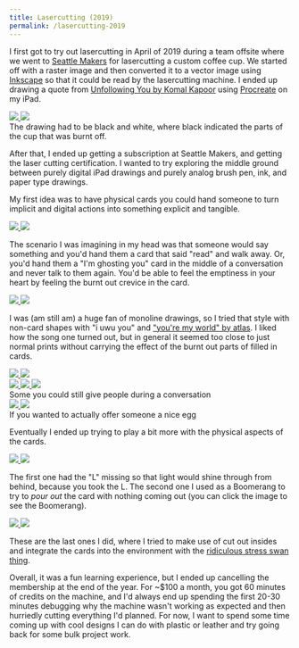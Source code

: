 ```yaml
---
title: Lasercutting (2019)
permalink: /lasercutting-2019
---
```


I first got to try out lasercutting in April of 2019 during a team offsite where we went to [Seattle Makers](https://seattlemakers.org) for lasercutting a custom coffee cup. We started off with a raster image and then converted it to a vector image using [Inkscape](https://inkscape.org) so that it could be read by the lasercutting machine. I ended up drawing a quote from [Unfollowing You by Komal Kapoor](https://www.goodreads.com/en/book/show/41825540-unfollowing-you) using [Procreate](https://procreate.art) on my iPad.

<div class="row">
  <span class="col-xs-12 col-lg-6">
    <a href="https://www.instagram.com/p/BwsvJ-CnLc3/">
      <img src="{{ site.url }}/assets/img/lasercut/cup.jpg"/>
    </a>
  </span>
  <span class="col-xs-12 col-lg-6">
    <a href="https://www.instagram.com/p/BwsvJ-CnLc3/">
      <img src="{{ site.url }}/assets/img/lasercut/cup-design.jpg"/>
    </a>
  </span>
</div>

<div class="image-center-caption">The drawing had to be black and white, where black indicated the parts of the cup that was burnt off.</div>

After that, I ended up getting a subscription at Seattle Makers, and getting the laser cutting certification. I wanted to try exploring the middle ground between purely digital iPad drawings and purely analog brush pen, ink, and paper type drawings.

My first idea was to have physical cards you could hand someone to turn implicit and digital actions into something explicit and tangible.

<div class="row">
  <span class="col-xs-12 col-lg-6">
    <a href="https://www.instagram.com/p/BxcsXwLH0tF/">
      <img src="{{ site.url }}/assets/img/lasercut/ghosting.jpg"/>
    </a>
  </span>
  <span class="col-xs-12 col-lg-6">
    <a href="https://www.instagram.com/p/Byx0FV3Hy-g/">
      <img src="{{ site.url }}/assets/img/lasercut/read.jpg"/>
    </a>
  </span>
</div>

The scenario I was imagining in my head was that someone would say something and you'd hand them a card that said "read" and walk away. Or, you'd hand them a "I'm ghosting you" card in the middle of a conversation and never talk to them again. You'd be able to feel the emptiness in your heart by feeling the burnt out crevice in the card.

<div class="row">
  <span class="col-xs-12 col-lg-6">
    <a href="https://www.instagram.com/p/BxxN3hbntry/">
      <img src="{{ site.url }}/assets/img/lasercut/youremyworld.jpg"/>
    </a>
  </span>
  <span class="col-xs-12 col-lg-6">
    <a href="https://www.instagram.com/p/ByAy2Ojnj6A/">
      <img src="{{ site.url }}/assets/img/lasercut/iuwuyou.jpg"/>
    </a>
  </span>
</div>

I was (am still am) a huge fan of monoline drawings, so I tried that style with non-card shapes with "i uwu you" and ["you're my world" by atlas](https://www.youtube.com/watch?v=7Thvos92EVk). I liked how the song one turned out, but in general it seemed too close to just normal prints without carrying the effect of the burnt out parts of filled in cards.

<div class="row">
  <span class="col-xs-12 col-lg-6">
    <a href="https://www.instagram.com/p/BxnGCXrHXvd/">
      <img src="{{ site.url }}/assets/img/lasercut/yeetthiswheat.jpg"/>
    </a>
  </span>
  <span class="col-xs-12 col-lg-6">
    <a href="https://www.instagram.com/p/B1RYGimH45B/">
      <img src="{{ site.url }}/assets/img/lasercut/thirsty.jpg"/>
    </a>
  </span>
</div>

<div class="row">
  <span class="col-xs-12 col-lg-4">
    <a href="https://www.instagram.com/p/BzBfNocnpuf/">
      <img src="{{ site.url }}/assets/img/lasercut/hahad.jpg"/>
    </a>
  </span>
  <span class="col-xs-12 col-lg-4">
    <a href="https://www.instagram.com/p/Bza6MB5HubW/">
      <img src="{{ site.url }}/assets/img/lasercut/itsamatch.jpg"/>
    </a>
  </span>
  <span class="col-xs-12 col-lg-4">
    <a href="https://www.instagram.com/p/B0JuXUsn8mw/">
      <img src="{{ site.url }}/assets/img/lasercut/catfishing.jpg"/>
    </a>
  </span>
</div>

<div class="image-center-caption">Some you could still give people during a conversation</div>

<div class="row">
  <span class="col-xs-12 col-lg-6">
    <a href="https://www.instagram.com/p/B391RRQHfxt/">
      <img src="{{ site.url }}/assets/img/lasercut/niceegg.jpg"/>
    </a>
  </span>
  <span class="col-xs-12 col-lg-6">
    <a href="https://www.instagram.com/p/BygK-EHnG-R/">
      <img src="{{ site.url }}/assets/img/lasercut/niceegg-phrase.jpg"/>
    </a>
  </span>
</div>

<div class="image-center-caption">If you wanted to actually offer someone a nice egg</div>

Eventually I ended up trying to play a bit more with the physical aspects of the cards.

<div class="row">
  <span class="col-xs-12 col-lg-6">
    <a href="https://www.instagram.com/p/B3pQSHoHFSV/">
      <img src="{{ site.url }}/assets/img/lasercut/takethel.jpg"/>
    </a>
  </span>
  <span class="col-xs-12 col-lg-6">
    <a href="https://www.instagram.com/p/B01C1qfnWtp/">
      <img src="{{ site.url }}/assets/img/lasercut/fuckscontainer.jpg"/>
    </a>
  </span>
</div>

The first one had the "L" missing so that light would shine through from behind, because you took the L. The second one I used as a Boomerang to try to _pour out_ the card with nothing coming out (you can click the image to see the Boomerang).

<div class="row">
  <span class="col-xs-12 col-lg-6">
    <a href="https://www.instagram.com/p/B4fb4pDncTf/">
      <img src="{{ site.url }}/assets/img/lasercut/swiperight.jpg"/>
    </a>
  </span>
  <span class="col-xs-12 col-lg-6">
    <a href="https://www.instagram.com/p/B4seuYandEK/">
      <img src="{{ site.url }}/assets/img/lasercut/stayclassy.jpg"/>
    </a>
  </span>
</div>

These are the last ones I did, where I tried to make use of cut out insides and integrate the cards into the environment with the [ridiculous stress swan thing](https://www.thirddrawerdown.com/products/ridiculous-stress-swan-thing-x-david-shrigley).

Overall, it was a fun learning experience, but I ended up cancelling the membership at the end of the year. For ~$100 a month, you got 60 minutes of credits on the machine, and I'd always end up spending the first 20-30 minutes debugging why the machine wasn't working as expected and then hurriedly cutting everything I'd planned. For now, I want to spend some time coming up with cool designs I can do with plastic or leather and try going back for some bulk project work.
